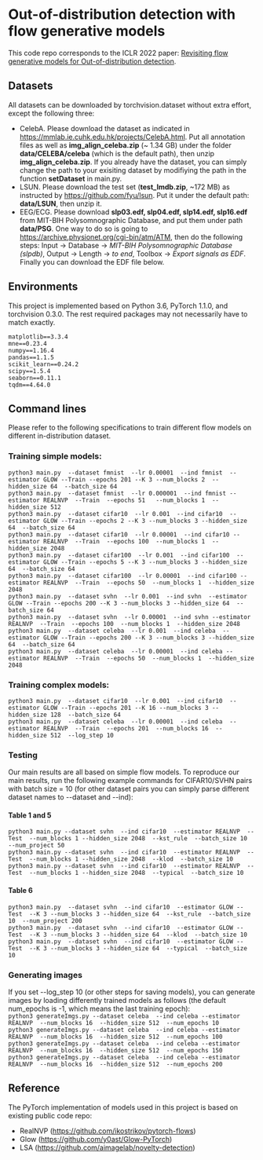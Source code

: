 # Out-of-distribution detection with flow generative models
This code repo corresponds to the ICLR 2022 paper: [Revisiting flow generative models for Out-of-distribution detection](https://openreview.net/forum?id=6y2KBh-0Fd9).  

## Datasets
All datasets can be downloaded by torchvision.dataset without extra effort, except the following three:
+ CelebA. Please download the dataset as indicated in https://mmlab.ie.cuhk.edu.hk/projects/CelebA.html. Put all annotation files as well as **img_align_celeba.zip** (~ 1.34 GB) under the folder **data/CELEBA/celeba** (which is the default path), then unzip **img_align_celeba.zip**. If you already have the dataset, you can simply change the path to your exisiting dataset by modifiying the path in the function **setDataset** in main.py.  
+ LSUN. Please download the test set (**test_lmdb.zip**, ~172 MB) as instructed by https://github.com/fyu/lsun. Put it under the default path: **data/LSUN**, then unzip it.  
+ EEG/ECG. Please download **slp03.edf, slp04.edf, slp14.edf, slp16.edf** from MIT-BIH Polysomnographic Database, and put them under path **data/PSG**. One way to do so is going to https://archive.physionet.org/cgi-bin/atm/ATM, then do the following steps: Input -> Database -> *MIT-BIH Polysomnographic Database (slpdb)*,  Output -> Length -> *to end*, Toolbox -> *Export signals as EDF*. Finally you can download the EDF file below.   

## Environments
This project is implemented based on Python 3.6, PyTorch 1.1.0, and torchvision 0.3.0.
The rest required packages may not necessarily have to match exactly.  

`matplotlib==3.3.4`  
`mne==0.23.4`  
`numpy==1.16.4`  
`pandas==1.1.5`  
`scikit_learn==0.24.2`  
`scipy==1.5.4`  
`seaborn==0.11.1`  
`tqdm==4.64.0`  

## Command lines
Please refer to the following specifications to train different flow models on different in-distribution dataset.
### Training simple models:  
`python3 main.py  --dataset fmnist  --lr 0.00001  --ind fmnist  --estimator GLOW --Train --epochs 201 --K 3 --num_blocks 2  --hidden_size 64  --batch_size 64`  
`python3 main.py  --dataset fmnist  --lr 0.000001  --ind fmnist --estimator REALNVP  --Train  --epochs 51   --num_blocks 1  --hidden_size 512`  
`python3 main.py  --dataset cifar10  --lr 0.001  --ind cifar10  --estimator GLOW --Train --epochs 2 --K 3 --num_blocks 3 --hidden_size 64  --batch_size 64`  
`python3 main.py  --dataset cifar10  --lr 0.00001  --ind cifar10 --estimator REALNVP  --Train  --epochs 100  --num_blocks 1  --hidden_size 2048`  
`python3 main.py  --dataset cifar100  --lr 0.001  --ind cifar100  --estimator GLOW --Train --epochs 5 --K 3 --num_blocks 3 --hidden_size 64  --batch_size 64`   
`python3 main.py  --dataset cifar100  --lr 0.00001  --ind cifar100 --estimator REALNVP  --Train  --epochs 50  --num_blocks 1  --hidden_size 2048`  
`python3 main.py  --dataset svhn  --lr 0.001  --ind svhn  --estimator GLOW --Train --epochs 200 --K 3 --num_blocks 3 --hidden_size 64  --batch_size 64`   
`python3 main.py  --dataset svhn  --lr 0.00001  --ind svhn --estimator REALNVP  --Train  --epochs 100  --num_blocks 1  --hidden_size 2048`  
`python3 main.py  --dataset celeba  --lr 0.001  --ind celeba  --estimator GLOW --Train --epochs 200 --K 3 --num_blocks 3 --hidden_size 64  --batch_size 64`   
`python3 main.py  --dataset celeba  --lr 0.00001  --ind celeba --estimator REALNVP  --Train  --epochs 50  --num_blocks 1  --hidden_size 2048`  
### Training complex models:
`python3 main.py  --dataset cifar10  --lr 0.001  --ind cifar10  --estimator GLOW --Train --epochs 201 --K 16 --num_blocks 3 --hidden_size 128  --batch_size 64`    
`python3 main.py  --dataset celeba  --lr 0.00001  --ind celeba  --estimator REALNVP  --Train  --epochs 201  --num_blocks 16  --hidden_size 512  --log_step 10`  

### Testing
Our main results are all based on simple flow models. To reproduce our main results, run the following example commands for CIFAR10/SVHN pairs with batch size = 10 (for other dataset pairs you can simply parse different dataset names to --dataset and --ind):  
#### Table 1 and 5
`python3 main.py --dataset svhn  --ind cifar10  --estimator REALNVP  --Test  --num_blocks 1 --hidden_size 2048  --kst_rule  --batch_size 10  --num_project 50`  
`python3 main.py --dataset svhn  --ind cifar10  --estimator REALNVP  --Test  --num_blocks 1 --hidden_size 2048  --klod  --batch_size 10`  
`python3 main.py --dataset svhn  --ind cifar10  --estimator REALNVP  --Test  --num_blocks 1 --hidden_size 2048  --typical  --batch_size 10`  
#### Table 6  
`python3 main.py  --dataset svhn  --ind cifar10  --estimator GLOW --Test  --K 3 --num_blocks 3 --hidden_size 64  --kst_rule  --batch_size 10  --num_project 200`  
`python3 main.py  --dataset svhn  --ind cifar10  --estimator GLOW --Test  --K 3 --num_blocks 3 --hidden_size 64  --klod  --batch_size 10`  
`python3 main.py  --dataset svhn  --ind cifar10  --estimator GLOW --Test  --K 3 --num_blocks 3 --hidden_size 64  --typical  --batch_size 10`

### Generating images
If you set --log_step 10 (or other steps for saving models), you can generate images by loading differently trained models as follows (the default num_epochs is -1, which means the last training epoch):  
`python3 generateImgs.py --dataset celeba  --ind celeba --estimator REALNVP  --num_blocks 16  --hidden_size 512  --num_epochs 10`  
`python3 generateImgs.py --dataset celeba  --ind celeba --estimator REALNVP  --num_blocks 16  --hidden_size 512  --num_epochs 100`  
`python3 generateImgs.py --dataset celeba  --ind celeba --estimator REALNVP  --num_blocks 16  --hidden_size 512  --num_epochs 150`  
`python3 generateImgs.py --dataset celeba  --ind celeba --estimator REALNVP  --num_blocks 16  --hidden_size 512  --num_epochs 200`  

## Reference
The PyTorch implementation of models used in this project is based on existing public code repo:
+ RealNVP (https://github.com/ikostrikov/pytorch-flows)
+ Glow (https://github.com/y0ast/Glow-PyTorch)
+ LSA (https://github.com/aimagelab/novelty-detection)
